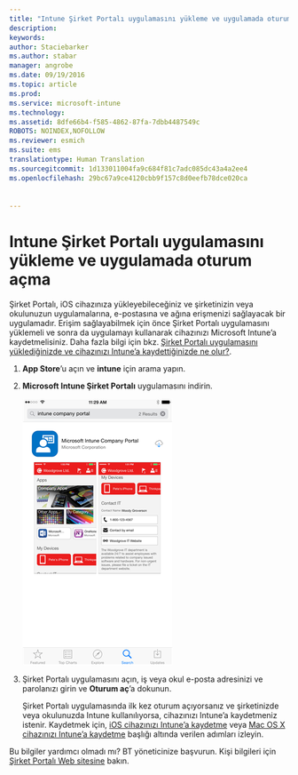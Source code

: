 ```yaml
---
title: "Intune Şirket Portalı uygulamasını yükleme ve uygulamada oturum açma | Microsoft Intune"
description: 
keywords: 
author: Staciebarker
ms.author: stabar
manager: angrobe
ms.date: 09/19/2016
ms.topic: article
ms.prod: 
ms.service: microsoft-intune
ms.technology: 
ms.assetid: 8dfe66b4-f585-4862-87fa-7dbb4487549c
ROBOTS: NOINDEX,NOFOLLOW
ms.reviewer: esmich
ms.suite: ems
translationtype: Human Translation
ms.sourcegitcommit: 1d133011004fa9c684f81c7adc085dc43a4a2ee4
ms.openlocfilehash: 29bc67a9ce4120cbb9f157c8d0eefb78dce020ca


---
```



# Intune Şirket Portalı uygulamasını yükleme ve uygulamada oturum açma

Şirket Portalı, iOS cihazınıza yükleyebileceğiniz ve şirketinizin veya okulunuzun uygulamalarına, e-postasına ve ağına erişmenizi sağlayacak bir uygulamadır.  Erişim sağlayabilmek için önce Şirket Portalı uygulamasını yüklemeli ve sonra da uygulamayı kullanarak cihazınızı Microsoft Intune’a kaydetmelisiniz. Daha fazla bilgi için bkz. [Şirket Portalı uygulamasını yüklediğinizde ve cihazınızı Intune’a kaydettiğinizde ne olur?](what-happens-if-you-install-the-company-portal-app-and-enroll-your-device-in-intune-ios.md).

1.  **App Store**’u açın ve **intune** için arama yapın.

2.  **Microsoft Intune Şirket Portalı** uygulamasını indirin.

    ![Intune Şirket Portalı uygulamasını indirme](./media/ios-cpinstall-1-cpinstore.png)

3.  Şirket Portalı uygulamasını açın, iş veya okul e-posta adresinizi ve parolanızı girin ve **Oturum aç**’a dokunun.

    Şirket Portalı uygulamasında ilk kez oturum açıyorsanız ve şirketinizde veya okulunuzda Intune kullanılıyorsa, cihazınızı Intune’a kaydetmeniz istenir. Kaydetmek için, [iOS cihazınızı Intune’a kaydetme](enroll-your-device-in-intune-ios.md) veya [Mac OS X cihazınızı Intune’a kaydetme](enroll-your-device-in-intune-mac-os-x.md) başlığı altında verilen adımları izleyin.

Bu bilgiler yardımcı olmadı mı? BT yöneticinize başvurun. Kişi bilgileri için [Şirket Portalı Web sitesine](http://portal.manage.microsoft.com) bakın.



<!--HONumber=Oct16_HO2-->



